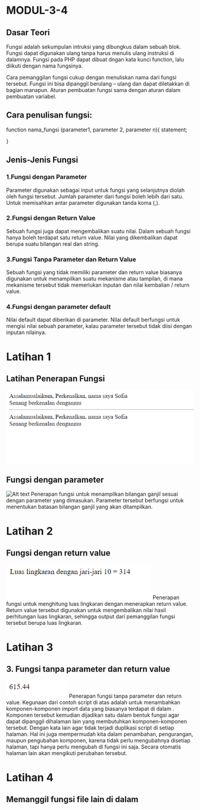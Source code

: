 # MODUL-3-4
## Dasar Teori

Fungsi adalah sekumpulan intruksi yang dibungkus dalam sebuah blok. Fungsi dapat digunakan ulang tanpa harus menulis ulang instruksi di dalamnya.
Fungsi pada PHP dapat dibuat dngan kata kunci function, lalu diikuti dengan nama fungsinya.

Cara pemanggilan fungsi cukup dengan menuliskan nama dari fungsi tersebut. Fungsi ini bisa dipanggil berulang – ulang dan dapat diletakkan di bagian manapun. Aturan pembuatan fungsi sama dengan aturan dalam pembuatan variabel.

## Cara penulisan fungsi:

function nama_fungsi (parameter1, parameter 2, parameter n){ statement;

}

## Jenis-Jenis Fungsi
### 1.Fungsi dengan Parameter

Parameter digunakan sebagai input untuk fungsi yang selanjutnya diolah oleh fungsi tersebut. Jumlah parameter dari fungsi boleh lebih dari satu. Untuk memisahkan antar parameter digunakan tanda koma (,).

### 2.Fungsi dengan Return Value

Sebuah fungsi juga dapat mengembalikan suatu nilai. Dalam sebuah fungsi hanya boleh terdapat satu return value. Nilai yang dikembalikan dapat berupa suatu bilangan real dan string.

### 3.Fungsi Tanpa Parameter dan Return Value

Sebuah fungsi yang tidak memiliki parameter dan return value biasanya digunakan untuk menampilkan suatu mekanisme atau tampilan, di mana mekanisme tersebut tidak memerlukan inputan dan nilai kembalian / return value.

### 4.Fungsi dengan parameter default

Nilai default dapat diberikan di parameter. Nilai default berfungsi untuk mengisi nilai sebuah parameter, kalau parameter tersebut tidak diisi dengan inputan nilainya.

# Latihan 1

## Latihan Penerapan Fungsi
![Alt text](https://github.com/sofiaij/MODUL-3-4/blob/master/1d.PNG)

## Fungsi dengan parameter
![Alt text](https://github.com/sofiaij/MODUL-3-4/blob/master/1d12.PNG)
Penerapan fungsi untuk menampilkan bilangan ganjil sesuai dengan parameter yang dimasukan. Parameter tersebut berfungsi untuk menentukan batasan bilangan ganjil yang akan ditampilkan.

# Latihan 2
## Fungsi dengan return value
![Alt text](https://github.com/sofiaij/MODUL-3-4/blob/master/2d.PNG)
Penerapan fungsi untuk menghitung luas lingkaran dengan menerapkan return value. Return value tersebut digunakan untuk mengembalikan nilai hasil perhitungan luas lingkaran, sehingga output dari pemanggilan fungsi tersebut berupa luas lingkaran.

# Latihan 3
## 3.	Fungsi tanpa parameter dan return value
![Alt text](https://github.com/sofiaij/MODUL-3-4/blob/master/3d.PNG)
Penerapan fungsi tanpa parameter dan return value. Kegunaan dari contoh script di atas adalah untuk menambahkan komponen-komponen import data yang biasanya terdapat di dalam <head></head>. Komponen tersebut kemudian dijadikan satu dalam bentuk fungsi agar dapat dipanggil dihalaman lain yang membutuhkan komponen-komponen tersebut. Dengan kata lain agar tidak terjadi duplikasi script di setiap halaman. Hal ini juga mempermudah kita dalam penambahan, pengurangan, maupun pengubahan komponen, karena tidak perlu mengubahnya disetiap halaman, tapi hanya perlu mengubah di fungsi ini saja. Secara otomatis halaman lain akan mengikuti perubahan tersebut.

# Latihan 4 
## Memanggil fungsi file lain di dalam 

